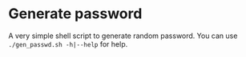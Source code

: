 # Generate password

A very simple shell script to generate random password. You can use `./gen_passwd.sh -h|--help` for help.
